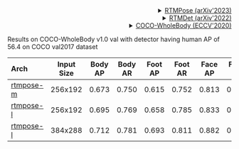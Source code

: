 <!-- [ALGORITHM] -->

<details>
<summary align="right"><a href="https://link.springer.com/chapter/10.1007/978-3-030-58580-8_27">RTMPose (arXiv'2023)</a></summary>

```bibtex
@misc{https://doi.org/10.48550/arxiv.2303.07399,
  doi = {10.48550/ARXIV.2303.07399},
  url = {https://arxiv.org/abs/2303.07399},
  author = {Jiang, Tao and Lu, Peng and Zhang, Li and Ma, Ningsheng and Han, Rui and Lyu, Chengqi and Li, Yining and Chen, Kai},
  keywords = {Computer Vision and Pattern Recognition (cs.CV), FOS: Computer and information sciences, FOS: Computer and information sciences},
  title = {RTMPose: Real-Time Multi-Person Pose Estimation based on MMPose},
  publisher = {arXiv},
  year = {2023},
  copyright = {Creative Commons Attribution 4.0 International}
}

```

</details>

<!-- [BACKBONE] -->

<details>
<summary align="right"><a href="https://arxiv.org/abs/2212.07784">RTMDet (arXiv'2022)</a></summary>

```bibtex
@misc{lyu2022rtmdet,
      title={RTMDet: An Empirical Study of Designing Real-Time Object Detectors},
      author={Chengqi Lyu and Wenwei Zhang and Haian Huang and Yue Zhou and Yudong Wang and Yanyi Liu and Shilong Zhang and Kai Chen},
      year={2022},
      eprint={2212.07784},
      archivePrefix={arXiv},
      primaryClass={cs.CV}
}
```

</details>

<!-- [DATASET] -->

<details>
<summary align="right"><a href="https://link.springer.com/chapter/10.1007/978-3-030-58545-7_12">COCO-WholeBody (ECCV'2020)</a></summary>

```bibtex
@inproceedings{jin2020whole,
  title={Whole-Body Human Pose Estimation in the Wild},
  author={Jin, Sheng and Xu, Lumin and Xu, Jin and Wang, Can and Liu, Wentao and Qian, Chen and Ouyang, Wanli and Luo, Ping},
  booktitle={Proceedings of the European Conference on Computer Vision (ECCV)},
  year={2020}
}
```

</details>

Results on COCO-WholeBody v1.0 val with detector having human AP of 56.4 on COCO val2017 dataset

| Arch                                    | Input Size | Body AP | Body AR | Foot AP | Foot AR | Face AP | Face AR | Hand AP | Hand AR | Whole AP | Whole AR |                   ckpt                   |                   log                   |
| :-------------------------------------- | :--------: | :-----: | :-----: | :-----: | :-----: | :-----: | :-----: | :-----: | :-----: | :------: | :------: | :--------------------------------------: | :-------------------------------------: |
| [rtmpose-m](/configs/wholebody_2d_keypoint/rtmpose/coco-wholebody/rtmpose-m_8xb64-270e_coco-wholebody-256x192.py) |  256x192   |  0.673  |  0.750  |  0.615  |  0.752  |  0.813  |  0.871  |  0.475  |  0.589  |  0.582   |  0.674   | [ckpt](https://download.openmmlab.com/mmpose/v1/projects/rtmposev1/rtmpose-m_simcc-coco-wholebody_pt-aic-coco_270e-256x192-cd5e845c_20230123.pth) | [log](https://download.openmmlab.com/mmpose/v1/projects/rtmposev1/rtmpose-m_simcc-coco-wholebody_pt-aic-coco_270e-256x192-cd5e845c_20230123.json) |
| [rtmpose-l](/configs/wholebody_2d_keypoint/rtmpose/coco-wholebody/rtmpose-l_8xb64-270e_coco-wholebody-256x192.py) |  256x192   |  0.695  |  0.769  |  0.658  |  0.785  |  0.833  |  0.887  |  0.519  |  0.628  |  0.611   |  0.700   | [ckpt](https://download.openmmlab.com/mmpose/v1/projects/rtmposev1/rtmpose-l_simcc-coco-wholebody_pt-aic-coco_270e-256x192-6f206314_20230124.pth) | [log](https://download.openmmlab.com/mmpose/v1/projects/rtmposev1/rtmpose-l_simcc-coco-wholebody_pt-aic-coco_270e-256x192-6f206314_20230124.json) |
| [rtmpose-l](/configs/wholebody_2d_keypoint/rtmpose/coco-wholebody/rtmpose-l_8xb32-270e_coco-wholebody-384x288.py) |  384x288   |  0.712  |  0.781  |  0.693  |  0.811  |  0.882  |  0.919  |  0.579  |  0.677  |  0.648   |  0.730   | [ckpt](https://download.openmmlab.com/mmpose/v1/projects/rtmposev1/rtmpose-l_simcc-coco-wholebody_pt-aic-coco_270e-384x288-eaeb96c8_20230125.pth) | [log](https://download.openmmlab.com/mmpose/v1/projects/rtmposev1/rtmpose-l_simcc-coco-wholebody_pt-aic-coco_270e-384x288-eaeb96c8_20230125.json) |
